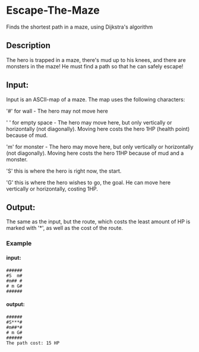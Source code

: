 # Escape-The-Maze
Finds the shortest path in a maze, using Dijkstra's algorithm

## Description

The hero is trapped in a maze, there's mud up to his knees, and there are monsters in the maze! He must find a path so that he can safely escape!

## Input:

Input is an ASCII-map of a maze. The map uses the following characters:

'#' for wall - The hero may not move here

' ' for empty space - The hero may move here, but only vertically or horizontally (not diagonally). Moving here costs the hero 1HP (health point) because of mud.

'm' for monster - The hero may move here, but only vertically or horizontally (not diagonally). Moving here costs the hero 11HP because of mud and a monster.

'S' this is where the hero is right now, the start.

'G' this is where the hero wishes to go, the goal. He can move here vertically or horizontally, costing 1HP.


## Output:

The same as the input, but the route, which costs the least amount of HP is marked with '*', as well as the cost of the route.

### Example

#### input:
```
######
#S  m#
#m## #
# m G#
######
```

#### output:
```
######
#S***#
#m##*#
# m G#
######
The path cost: 15 HP
```
